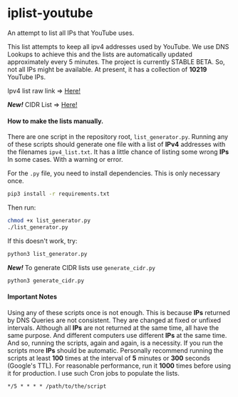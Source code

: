 # iplist-youtube
An attempt to list all IPs that YouTube uses.

This list attempts to keep all ipv4 addresses used by YouTube.
We use DNS Lookups to achieve this and the lists are automatically updated approximately every 5 minutes.
The project is currently STABLE BETA.
So, not all IPs might be available.
At present, it has a collection of
**10219**
YouTube IPs.

Ipv4 list raw link => [Here!](https://raw.githubusercontent.com/EikeiDev/iplist-youtube/refs/heads/main/ipv4_list.txt)

***New!*** CIDR List => [Here!](https://raw.githubusercontent.com/EikeiDev/iplist-youtube/refs/heads/main/cidr4.txt)

#### How to make the lists manually.
There are one script in the repository root, `list_generator.py`.
Running any of these scripts should generate one file with a list of **IPv4** addresses with the filenames `ipv4_list.txt`.
It has a little chance of listing some wrong **IPs** In some cases.
With a warning or error.

For the `.py` file, you need to install dependencies.
This is only necessary once.
```bash
pip3 install -r requirements.txt
```
Then run:
```bash
chmod +x list_generator.py
./list_generator.py
```
If this doesn't work, try:
```bash
python3 list_generator.py
```
***New!*** To generate CIDR lists use `generate_cidr.py`
```py
python3 generate_cidr.py
```
#### Important Notes
Using any of these scripts once is not enough.
This is because **IPs** returned by DNS Queries are not consistent.
They are changed at fixed or unfixed intervals.
Although all **IPs** are not returned at the same time, all have the same purpose.
And different computers use different **IPs** at the same time.
And so, running the scripts, again and again, is a necessity.
If you run the scripts more **IPs** should be automatic.
Personally recommend running the scripts at least **100** times at the interval of **5** minutes or **300** seconds (Google's TTL).
For reasonable performance, run it **1000** times before using it for production.
I use such Cron jobs to populate the lists.
```cron
*/5 * * * * /path/to/the/script
```
